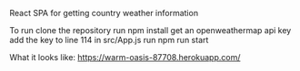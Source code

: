 React SPA for getting country weather information

To run clone the repository
run 
  npm install
get an openweathermap api key
add the key to line 114 in src/App.js
run
  npm run start
  
  
What it looks like:
https://warm-oasis-87708.herokuapp.com/
